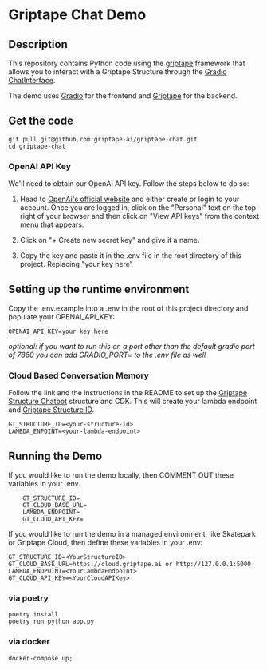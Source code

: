 # Griptape Chat Demo 

## Description
This repository contains Python code using the [griptape](https://github.com/griptape-ai) framework that allows you to interact with a Griptape Structure through the [Gradio ChatInterface](https://www.gradio.app/docs/gradio/chatinterface). 

The demo uses [Gradio](https://www.gradio.app/) for the frontend and [Griptape](https://github.com/griptape-ai/griptape) for the backend.

## Get the code
```shell
git pull git@github.com:griptape-ai/griptape-chat.git
cd griptape-chat
```

### OpenAI API Key
We'll need to obtain our OpenAI API key. Follow the steps below to do so:

1. Head to [OpenAi's official website](https://platform.openai.com/) and either create or login to your account.
Once you are logged in, click on the "Personal" text on the top right of your browser and then click on 
"View API keys" from the context menu that appears.

1. Click on "+ Create new secret key" and give it a name.
1. Copy the key and paste it in the .env file in the root directory of this project. Replacing "your key here" 

## Setting up the runtime environment
Copy the .env.example into a .env in the root of this project directory and populate your OPENAI_API_KEY:
 ```shell
 OPENAI_API_KEY=your key here
 ```

*optional: if you want to run this on a port other than the default gradio port of 7860 you  can add 
GRADIO_PORT=<your port here> to the .env file as well*

### Cloud Based Conversation Memory
Follow the link and the instructions in the README to set up the [Griptape Structure Chatbot](https://github.com/griptape-ai/griptape-structure-chatbot) structure and CDK. 
This will create your lambda endpoint and [Griptape Structure ID](https://cloud.griptape.ai/structures).
```shell
GT_STRUCTURE_ID=<your-structure-id>
LAMBDA_ENPOINT=<your-lambda-endpoint>
```

## Running the Demo

If you would like to run the demo locally, then COMMENT OUT these variables in your .env. 
```shell
    GT_STRUCTURE_ID=
    GT_CLOUD_BASE_URL=
    LAMBDA_ENDPOINT=
    GT_CLOUD_API_KEY=
```

If you would like to run the demo in a managed environment, like Skatepark or Griptape Cloud, then define these variables in your .env: 
```shell
GT_STRUCTURE_ID=<YourStructureID> 
GT_CLOUD_BASE_URL=https://cloud.griptape.ai or http://127.0.0.1:5000
LAMBDA_ENDPOINT=<YourLambdaEndpoint>
GT_CLOUD_API_KEY=<YourCloudAPIKey>
```

### via poetry
```shell
poetry install
poetry run python app.py
```

### via docker

```shell
docker-compose up;
```